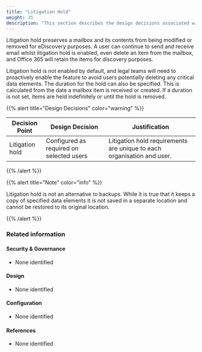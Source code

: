 ```yaml
---
title: "Litigation Hold"
weight: 35
description: "This section describes the design decisions associated with Exchange Online for system(s) built using ASD's Blueprint for Secure Cloud."
---
```


Litigation hold preserves a mailbox and its contents from being modified or removed for eDiscovery purposes. A user can continue to send and receive email whilst litigation hold is enabled, even delete an item from the mailbox, and Office 365 will retain the items for discovery purposes.

Litigation hold is not enabled by default, and legal teams will need to proactively enable the feature to avoid users potentially deleting any critical data elements. The duration for the hold can also be specified. This is calculated from the date a mailbox item is received or created. If a duration is not set, items are held indefinitely or until the hold is removed.

{{% alert title="Design Decisions" color="warning" %}}

| Decision Point  | Design Decision                          | Justification                                                    |
|-----------------|------------------------------------------|------------------------------------------------------------------|
| Litigation hold | Configured as required on selected users | Litigation hold requirements are unique to each organisation and user. |

{{% /alert %}}

{{% alert title="Note" color="info" %}}

Litigation hold is not an alternative to backups. While it is true that it keeps a copy of specified data elements it is not saved in a separate location and cannot be restored to its original location.

{{% /alert %}}

### Related information

#### Security & Governance

* None identified

#### Design

* None identified

#### Configuration

* None identified

#### References

* None identified